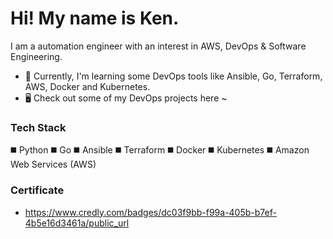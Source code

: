 # Hi! My name is Ken.

I am a automation engineer with an interest in AWS, DevOps & Software Engineering.

- 🌱 Currently, I'm learning some DevOps tools like Ansible, Go, Terraform, AWS, Docker and Kubernetes.
- :desktop_computer: Check out some of my DevOps projects here ~

### Tech Stack

:black_medium_square: Python
:black_medium_square: Go
:black_medium_square: Ansible
:black_medium_square: Terraform
:black_medium_square: Docker
:black_medium_square: Kubernetes
:black_medium_square: Amazon Web Services (AWS)

### Certificate

- https://www.credly.com/badges/dc03f9bb-f99a-405b-b7ef-4b5e16d3461a/public_url
